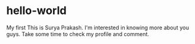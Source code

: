 # hello-world
My first
This is Surya Prakash. I'm interested in knowing more about you guys. Take some time to check my profile and comment.
